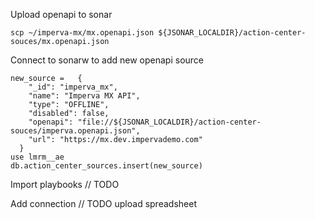 
Upload openapi to sonar
```
scp ~/imperva-mx/mx.openapi.json ${JSONAR_LOCALDIR}/action-center-souces/mx.openapi.json
```

Connect to sonarw to add new openapi source
```
new_source =   {
    "_id": "imperva_mx",
    "name": "Imperva MX API",
    "type": "OFFLINE",
    "disabled": false,
    "openapi": "file://${JSONAR_LOCALDIR}/action-center-souces/imperva.openapi.json",
    "url": "https://mx.dev.impervademo.com"
  }
use lmrm__ae
db.action_center_sources.insert(new_source)
```

Import playbooks
// TODO

Add connection
// TODO upload spreadsheet

